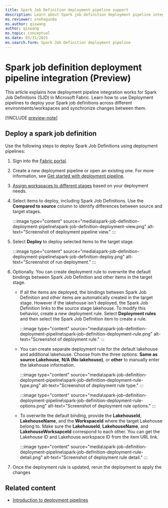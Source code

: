 ```yaml
---
title: Spark Job Definition deployment pipeline support
description: Learn about Spark job definition deployment pipeline integration, including how to set up a deploy SJD cross different stages.
ms.reviewer: snehagunda
ms.author: qixwang
author: qixwang
ms.topic: conceptual
ms.date: 03/31/2025
ms.search.form: Spark Job Definition deployment pipeline
---
```


# Spark job definition deployment pipeline integration (Preview)

This article explains how deployment pipeline integration works for Spark Job Definitions (SJD) in Microsoft Fabric. Learn how to use Deployment pipelines to deploy your Spark job definitions across different environments/workspaces and synchronize changes 
between them.

[!INCLUDE [preview-note](../includes/feature-preview-note.md)]

## Deploy a spark job definition

Use the following steps to deploy Spark Job Definitions using deployment pipelines:

1. Sign into the [Fabric portal](https://app.fabric.microsoft.com/).

1. Create a new deployment pipeline or open an existing one. For more information, see [Get started with deployment pipeline](../cicd/deployment-pipelines/get-started-with-deployment-pipelines.md).

1. [Assign workspaces to different stages](../cicd/deployment-pipelines/assign-pipeline.md) based on your deployment needs.

1. Select items to deploy, including Spark Job Definitions. Use the **Compared to source** column to identify differences between source and target stages.

    :::image type="content" source="media\spark-job-definition-deployment-pipeline\spark-job-definition-deployment-view.png" alt-text="Screenshot of deployment pipeline view." :::

1. Select **Deploy** to deploy selected items to the target stage.

    :::image type="content" source="media\spark-job-definition-deployment-pipeline\spark-job-definition-deploy.png" alt-text="Screenshot of run deployment." :::

1. Optionally. You can create deployment rule to overwrite the default bindings between Spark Job Definition and other items in the target stage.

   * If all the items are deployed, the bindings between Spark Job Definition and other items are automatically created in the target stage. However if the lakehouse isn't deployed, the Spark Job Definition links to the source stage lakehouse. To modify this behavior, create a new deployment rule. Select **Deployment rules** and then select the Spark Job Definition item to create a rule.

      :::image type="content" source="media\spark-job-definition-deployment-pipeline\spark-job-definition-deployment-rule.png" alt-text="Screenshot of deployment rule." :::

    * You can create separate deployment rule for the default lakehouse and additional lakehouse. Choose from the three options: **Same as source Lakehouse**, **N/A (No lakehouse)**, or **other** to manually enter the lakehouse information.

      :::image type="content" source="media\spark-job-definition-deployment-pipeline\spark-job-definition-deployment-rule-type.png" alt-text="Screenshot of deployment rule type." :::

      :::image type="content" source="media\spark-job-definition-deployment-pipeline\spark-job-definition-deployment-rule-options.png" alt-text="Screenshot of deployment rule options." :::

    * To overwrite the default binding, provide the **LakehouseId**, **LakehouseName**, and the **WorkspaceId** where the target Lakehouse belong to. Make sure the **LakehouseId**, **LakehouseName**, and **LakehouseWorksapceId** correspond to each other. You can get the Lakehouse ID and Lakehouse workspace ID from the item URL link.


      :::image type="content" source="media\spark-job-definition-deployment-pipeline\spark-job-definition-deployment-rule-detail.png" alt-text="Screenshot of deployment rule detail." :::

1. Once the deployment rule is updated, rerun the deployment to apply the changes


## Related content

* [Introduction to deployment pipelines](../cicd/deployment-pipelines/intro-to-deployment-pipelines.md)
